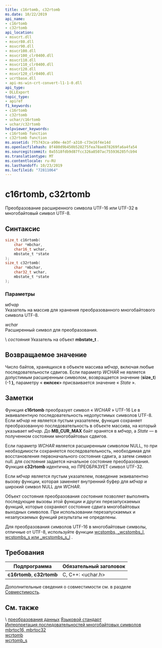 ```yaml
---
title: c16rtomb, c32rtomb
ms.date: 10/22/2019
api_name:
- c16rtomb
- c32rtomb
api_location:
- msvcrt.dll
- msvcr80.dll
- msvcr90.dll
- msvcr100.dll
- msvcr100_clr0400.dll
- msvcr110.dll
- msvcr110_clr0400.dll
- msvcr120.dll
- msvcr120_clr0400.dll
- ucrtbase.dll
- api-ms-win-crt-convert-l1-1-0.dll
api_type:
- DLLExport
topic_type:
- apiref
f1_keywords:
- c16rtomb
- c32rtomb
- uchar/c16rtomb
- uchar/c32rtomb
helpviewer_keywords:
- c16rtomb function
- c32rtomb function
ms.assetid: 7f5743ca-a90e-4e3f-a310-c73e16f4e14d
ms.openlocfilehash: 8f480d9b450b528275fea78ae878269fa6a4fa54
ms.sourcegitcommit: 0a5518fdb9d87fcc326a8507ac755936285fcb94
ms.translationtype: MT
ms.contentlocale: ru-RU
ms.lasthandoff: 10/23/2019
ms.locfileid: "72811064"
---
```

# <a name="c16rtomb-c32rtomb"></a>c16rtomb, c32rtomb

Преобразование расширенного символа UTF-16 или UTF-32 в многобайтовый символ UTF-8.

## <a name="syntax"></a>Синтаксис

```C
size_t c16rtomb(
    char *mbchar,
    char16_t wchar,
    mbstate_t *state
);
size_t c32rtomb(
    char *mbchar,
    char32_t wchar,
    mbstate_t *state
);
```

### <a name="parameters"></a>Параметры

*мбчар*\
Указатель на массив для хранения преобразованного многобайтового символа UTF-8.

*wchar*\
Расширенный символ для преобразования.

\ *состояния*
Указатель на объект **mbstate_t** .

## <a name="return-value"></a>Возвращаемое значение

Число байтов, хранящихся в объекте массива *мбчар*, включая любые последовательности сдвигов. Если параметр *WCHAR* не является допустимым расширенным символом, возвращается значение (**size_t**) (-1 **),** параметру « **еилсек**» присваивается значение « *State* ».

## <a name="remarks"></a>Заметки

Функция **c16rtomb** преобразует символ « *WCHAR* » UTF-16 Le в эквивалентную последовательность недопустимых символов UTF-8. Если *мбчар* не является пустым указателем, функция сохраняет преобразованную последовательность в объекте массива, на который указывает *мбчар*. До **MB_CUR_MAX** байт хранятся в *мбчар*, а *State* — в полученном состоянии многобайтовых сдвигов.

Если параметр *WCHAR* является расширенным символом NULL, то при необходимости сохраняется последовательность, необходимая для восстановления первоначального состояния сдвига, а затем символ null. для *состояния* задается начальное состояние преобразования. Функция **c32rtomb** идентична, но ПРЕОБРАЗУЕТ символ UTF-32.

Если *мбчар* является пустым указателем, поведение эквивалентно вызову функции, которая заменяет внутренний буфер для *мбчар* и широкий символ NULL для *WCHAR*.

Объект состояния преобразования *состояния* позволяет выполнять последующие вызовы этой функции и других перезапускаемых функций, которые сохраняют состояние сдвига многобайтовых выходных символов. При использовании перезапускаемых и незапускаемых функций результаты не определены.

Для преобразования символов UTF-16 в многобайтовые символы, отличные от UTF-8, используйте функции [wcstombs, _wcstombs_l](wcstombs-wcstombs-l.md), [wcstombs_s или _wcstombs_s_l](wcstombs-s-wcstombs-s-l.md) .

## <a name="requirements"></a>Требования

|Подпрограмма|Обязательный заголовок|
|-------------|---------------------|
|**c16rtomb**, **c32rtomb**|C, C++: \<uchar.h>|

Дополнительные сведения о совместимости см. в разделе [Совместимость](../compatibility.md).

## <a name="see-also"></a>См. также

\ [преобразования данных](../data-conversion.md)
[Языковой стандарт](../locale.md)\
[Интерпретация последовательностей многобайтовых символов](../interpretation-of-multibyte-character-sequences.md)\
[mbrtoc16, mbrtoc32](mbrtoc16-mbrtoc323.md)\
[wcrtomb](wcrtomb.md)\
[wcrtomb_s](wcrtomb-s.md)
